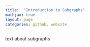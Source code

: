 ```yaml
---
title:  "Introduction to Subgraphs"
mathjax: true
layout: page
categories: github, website
---
```

text about subgraphs
